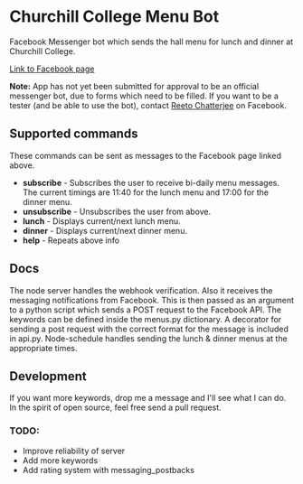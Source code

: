 # Churchill College Menu Bot
Facebook Messenger bot which sends the hall menu for lunch and dinner at Churchill College.

[Link to Facebook page](https://www.facebook.com/churchillmenu "Churchill Menus")

**Note:** App has not yet been submitted for approval to be an official messenger bot, due to forms which need to be filled. If you want to be a tester (and be able to use the bot), contact [Reeto Chatterjee](https://www.facebook.com/reetoc "Reeto Chatterjee") on Facebook.

## Supported commands
These commands can be sent as messages to the Facebook page linked above.

* **subscribe** - Subscribes the user to receive bi-daily menu messages. The current timings are 11:40 for the lunch menu and 17:00 for the dinner menu.
* **unsubscribe** - Unsubscribes the user from above.
* **lunch** - Displays current/next lunch menu.
* **dinner** - Displays current/next dinner menu.
* **help** - Repeats above info

## Docs
The node server handles the webhook verification. Also it receives the messaging notifications from Facebook. This is then passed as an argument to a python script which sends a POST request to the Facebook API. The keywords can be defined inside the menus.py dictionary. A decorator for sending a post request with the correct format for the message is included in api.py. Node-schedule handles sending the lunch & dinner menus at the appropriate times.

## Development
If you want more keywords, drop me a message and I'll see what I can do. In the spirit of open source, feel free send a pull request.

### TODO:
* Improve reliability of server
* Add more keywords
* Add rating system with messaging_postbacks
